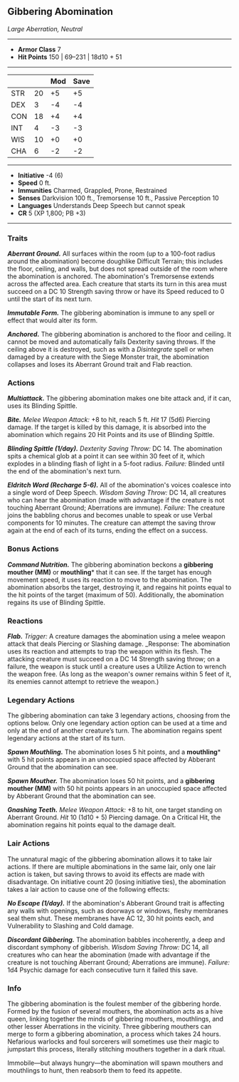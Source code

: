 ## Gibbering Abomination
*Large Aberration, Neutral*
___
- **Armor Class** 7
- **Hit Points** 150 | 69–231 | 18d10 + 51
___
|     |    | Mod | Save |
|-----|----|-----|------|
| STR | 20 | +5  | +5   |
| DEX |  3 | -4  | -4   |
| CON | 18 | +4  | +4   |
| INT |  4 | -3  | -3   |
| WIS | 10 | +0  | +0   |
| CHA |  6 | -2  | -2   |
___
- **Initiative** -4 (6)
- **Speed** 0 ft.
- **Immunities** Charmed, Grappled, Prone, Restrained
- **Senses** Darkvision 100 ft., Tremorsense 10 ft., Passive Perception 10
- **Languages** Understands Deep Speech but cannot speak
- **CR** 5 (XP 1,800; PB +3)
___

### Traits

***Aberrant Ground.*** All surfaces within the room (up to a 100-foot radius around the abomination) become doughlike Difficult Terrain; this includes the floor, ceiling, and walls, but does not spread outside of the room where the abomination is anchored. The abomination's Tremorsense extends across the affected area. Each creature that starts its turn in this area must succeed on a DC 10 Strength saving throw or have its Speed reduced to 0 until the start of its next turn.

***Immutable Form.*** The gibbering abomination is immune to any spell or effect that would alter its form.

***Anchored.*** The gibbering abomination is anchored to the floor and ceiling. It cannot be moved and automatically fails Dexterity saving throws. If the ceiling above it is destroyed, such as with a _Disintegrate_ spell or when damaged by a creature with the Siege Monster trait, the abomination collapses and loses its Aberrant Ground trait and Flab reaction.

### Actions

***Multiattack.*** The gibbering abomination makes one bite attack and, if it can, uses its Blinding Spittle.

***Bite.*** *Melee Weapon Attack:* +8 to hit, reach 5 ft. *Hit*  17 (5d6) Piercing damage. If the target is killed by this damage, it is absorbed into the abomination which regains 20 Hit Points and its use of Blinding Spittle.

***Blinding Spittle (1/day).*** _Dexterity Saving Throw:_ DC 14. The abomination spits a chemical glob at a point it can see within 30 feet of it, which explodes in a blinding flash of light in a 5-foot radius. _Failure:_ Blinded until the end of the abomination's next turn.

***Eldritch Word (Recharge 5-6).*** All of the abomination's voices coalesce into a single word of Deep Speech. _Wisdom Saving Throw:_ DC 14, all creatures who can hear the abomination (made with advantage if the creature is not touching Aberrant Ground; Aberrations are immune). _Failure:_ The creature joins the babbling chorus and becomes unable to speak or use Verbal components for 10 minutes. The creature can attempt the saving throw again at the end of each of its turns, ending the effect on a success.

### Bonus Actions

***Command Nutrition.*** The gibbering abomination beckons a **gibbering mouther (MM)** or **mouthling*** that it can see. If the target has enough movement speed, it uses its reaction to move to the abomination. The abomination absorbs the target, destroying it, and regains hit points equal to the hit points of the target (maximum of 50). Additionally, the abomination regains its use of Blinding Spittle.

### Reactions

***Flab.*** _Trigger:_ A creature damages the abomination using a melee weapon attack that deals Piercing or Slashing damage. _Response: The abomination uses its reaction and attempts to trap the weapon within its flesh. The attacking creature must succeed on a DC 14 Strength saving throw; on a failure, the weapon is stuck until a creature uses a Utilize Action to wrench the weapon free. (As long as the weapon's owner remains within 5 feet of it, its enemies cannot attempt to retrieve the weapon.)

### Legendary Actions
The gibbering abomination can take 3 legendary actions, choosing from the options below. Only one legendary action option can be used at a time and only at the end of another creature’s turn. The abomination regains spent legendary actions at the start of its turn.

***Spawn Mouthling.*** The abomination loses 5 hit points, and a **mouthling*** with 5 hit points appears in an unoccupied space affected by Abberant Ground that the abomination can see. 

***Spawn Mouther.*** The abomination loses 50 hit points, and a **gibbering mouther (MM)** with 50 hit points appears in an unoccupied space affected by Abberant Ground that the abomination can see. 

***Gnashing Teeth.*** *Melee Weapon Attack:* +8 to hit, one target standing on Aberrant Ground. *Hit*  10 (1d10 + 5) Piercing damage. On a Critical Hit, the abomination regains hit points equal to the damage dealt.

### Lair Actions
The unnatural magic of the gibbering abomination allows it to take lair actions. If there are multiple abominations in the same lair, only one lair action is taken, but saving throws to avoid its effects are made with disadvantage. On initiative count 20 (losing initiative ties), the abomination takes a lair action to cause one of the following effects:

***No Escape (1/day).*** If the abomination's Abberant Ground trait is affecting any walls with openings, such as doorways or windows, fleshy membranes seal them shut. These membranes have AC 12, 30 hit points each, and Vulnerability to Slashing and Cold damage.

***Discordant Gibbering.*** The abomination babbles incoherently, a deep and discordant symphony of gibberish. _Wisdom Saving Throw:_ DC 14, all creatures who can hear the abomination (made with advantage if the creature is not touching Aberrant Ground; Aberrations are immune). _Failure:_ 1d4 Psychic damage for each consecutive turn it failed this save.

### Info
The gibbering abomination is the foulest member of the gibbering horde. Formed by the fusion of several mouthers, the abomination acts as a hive queen, linking together the minds of gibbering mouthers, mouthlings, and other lesser Aberrations in the vicinity. Three gibbering mouthers can merge to form a gibbering abomination, a process which takes 24 hours. Nefarious warlocks and foul sorcerers will sometimes use their magic to jumpstart this process, literally stitching mouthers together in a dark ritual.

Immobile—but always hungry—the abomination will spawn mouthers and mouthlings to hunt, then reabsorb them to feed its appetite.

